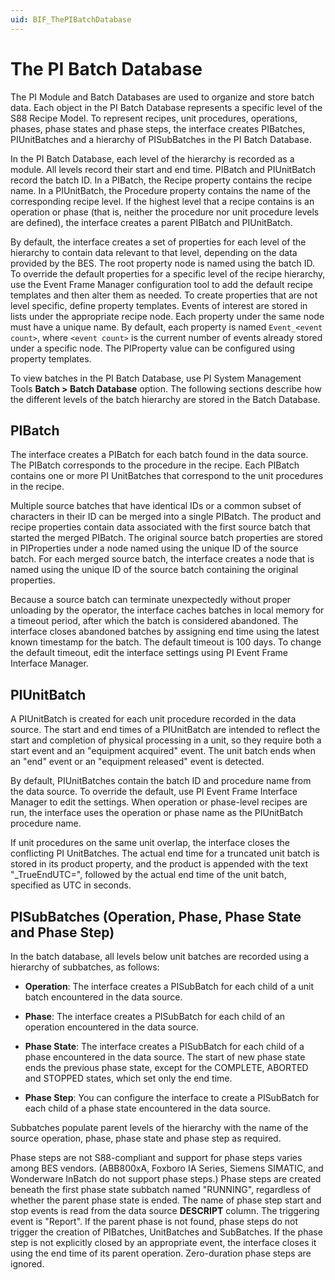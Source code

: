 ```yaml
---
uid: BIF_ThePIBatchDatabase
---
```


# The PI Batch Database

The PI Module and Batch Databases are used to organize and store batch data. Each object in the PI Batch Database represents a specific level of the S88 Recipe Model. To represent recipes, unit procedures, operations, phases, phase states and phase steps, the interface creates PIBatches, PIUnitBatches and a hierarchy of PISubBatches in the PI Batch Database.

In the PI Batch Database, each level of the hierarchy is recorded as a module. All levels record their start and end time. PIBatch and PIUnitBatch record the batch ID. In a PIBatch, the Recipe property contains the recipe name. In a PIUnitBatch, the Procedure property contains the name of the corresponding recipe level. If the highest level that a recipe contains is an operation or phase (that is, neither the procedure nor unit procedure levels are defined), the interface creates a parent PIBatch and PIUnitBatch.

By default, the interface creates a set of properties for each level of the hierarchy to contain data relevant to that level, depending on the data provided by the BES. The root property node is named using the batch ID. To override the default properties for a specific level of the recipe hierarchy, use the Event Frame Manager configuration tool to add the default recipe templates and then alter them as needed. To create properties that are not level specific, define property templates. Events of interest are stored in lists under the appropriate recipe node. Each property under the same node must have a unique name. By default, each property is named `Event_<event count>`, where `<event count>` is the current number of events already stored under a specific node. The PIProperty value can be configured using property templates.

To view batches in the PI Batch Database, use PI System Management Tools **Batch > Batch Database** option. The following sections describe how the different levels of the batch hierarchy are stored in the Batch Database.

## PIBatch

The interface creates a PIBatch for each batch found in the data source. The PIBatch corresponds to the procedure in the recipe. Each PIBatch contains one or more PI UnitBatches that correspond to the unit procedures in the recipe.

Multiple source batches that have identical IDs or a common subset of characters in their ID can be merged into a single PIBatch. The product and recipe properties contain data associated with the first source batch that started the merged PIBatch. The original source batch properties are stored in PIProperties under a node named using the unique ID of the source batch. For each merged source batch, the interface creates a node that is named using the unique ID of the source batch containing the original properties.

Because a source batch can terminate unexpectedly without proper unloading by the operator, the interface caches batches in local memory for a timeout period, after which the batch is considered abandoned. The interface closes abandoned batches by assigning end time using the latest known timestamp for the batch. The default timeout is 100 days. To change the default timeout, edit the interface settings using PI Event Frame Interface Manager.

## PIUnitBatch

A PIUnitBatch is created for each unit procedure recorded in the data source. The start and end times of a PIUnitBatch are intended to reflect the start and completion of physical processing in a unit, so they require both a start event and an "equipment acquired" event. The unit batch ends when an "end" event or an "equipment released" event is detected. 

By default, PIUnitBatches contain the batch ID and procedure name from the data source. To override the default, use PI Event Frame Interface Manager to edit the settings. When operation or phase-level recipes are run, the interface uses the operation or phase name as the PIUnitBatch procedure name. 

If unit procedures on the same unit overlap, the interface closes the conflicting PI UnitBatches. The actual end time for a truncated unit batch is stored in its product property, and the product is appended with the text "_TrueEndUTC=", followed by the actual end time of the unit batch, specified as UTC in seconds. 

## PISubBatches (Operation, Phase, Phase State and Phase Step)

In the batch database, all levels below unit batches are recorded using a hierarchy of subbatches, as follows:

* **Operation**: The interface creates a PISubBatch for each child of a unit batch encountered in the data source.

* **Phase**: The interface creates a PISubBatch for each child of an operation encountered in the data source.

* **Phase State**: The interface creates a PISubBatch for each child of a phase encountered in the data source. The start of new phase state ends the previous phase state, except for the COMPLETE, ABORTED and STOPPED states, which set only the end time.

* **Phase Step**: You can configure the interface to create a PISubBatch for each child of a phase state encountered in the data source.

Subbatches populate parent levels of the hierarchy with the name of the source operation, phase, phase state and phase step as required. 

Phase steps are not S88-compliant and support for phase steps varies among BES vendors. (ABB800xA, Foxboro IA Series, Siemens SIMATIC, and Wonderware InBatch do not support phase steps.) Phase steps are created beneath the first phase state subbatch named "RUNNING", regardless of whether the parent phase state is ended. The name of phase step start and stop events is read from the data source **DESCRIPT** column. The triggering event is "Report". If the parent phase is not found, phase steps do not trigger the creation of PIBatches, UnitBatches and SubBatches. If the phase step is not explicitly closed by an appropriate event, the interface closes it using the end time of its parent operation. Zero-duration phase steps are ignored. 
